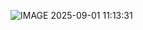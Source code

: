 ![IMAGE 2025-09-01 11:13:31](https://github.com/user-attachments/assets/41849426-0a60-42d3-9fa5-5fd91cff2987)
